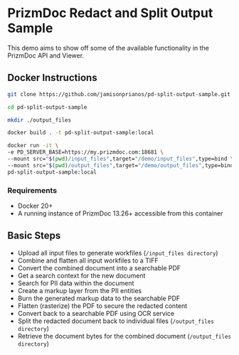 # PrizmDoc Redact and Split Output Sample

This demo aims to show off some of the available functionality in the PrizmDoc API and Viewer.

## Docker Instructions

```bash
git clone https://github.com/jamisonprianos/pd-split-output-sample.git

cd pd-split-output-sample

mkdir ./output_files

docker build . -t pd-split-output-sample:local

docker run -it \
-e PD_SERVER_BASE=https://my.prizmdoc.com:18681 \
--mount src="$(pwd)/input_files",target="/demo/input_files",type=bind \
--mount src="$(pwd)/output_files",target="/demo/output_files",type=bind \
pd-split-output-sample:local
```

### Requirements

- Docker 20+
- A running instance of PrizmDoc 13.26+ accessible from this container

## Basic Steps

- Upload all input files to generate workfiles (`/input_files directory`)
- Combine and flatten all input workfiles to a TIFF
- Convert the combined document into a searchable PDF
- Get a search context for the new document
- Search for PII data within the document
- Create a markup layer from the PII entities
- Burn the generated markup data to the searchable PDF
- Flatten (rasterize) the PDF to secure the redacted content
- Convert back to a searchable PDF using OCR service
- Split the redacted document back to individual files (`/output_files directory`)
- Retrieve the document bytes for the combined document (`/output_files directory`)
